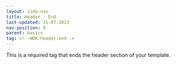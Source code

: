 ```yaml
---
layout: side-nav
title: Header - End
last-updated: 31-07-2013
nav-position: 9
parent: basics
tag: <!--WDK:header:end-->
---
```


This is a required tag that ends the header section of your template.
